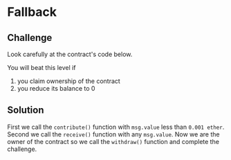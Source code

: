 # Fallback

## Challenge

Look carefully at the contract's code below.

You will beat this level if

1. you claim ownership of the contract
2. you reduce its balance to 0

## Solution

First we call the `contribute()` function with `msg.value` less than `0.001 ether`. Second we call the `receive()` function with any `msg.value`. Now we are the owner of the contract so we call the `withdraw()` function and complete the challenge.
